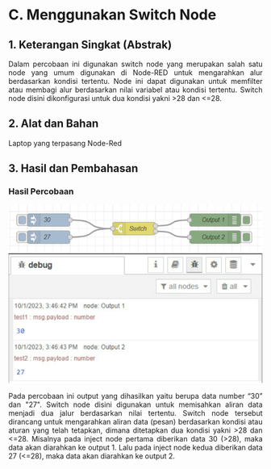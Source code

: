 # C. Menggunakan Switch Node

## 1. Keterangan Singkat (Abstrak)

<p align="justify">Dalam percobaan ini digunakan switch node yang merupakan salah satu node yang umum digunakan di Node-RED untuk mengarahkan alur berdasarkan kondisi tertentu. Node ini dapat digunakan untuk memfilter atau membagi alur berdasarkan nilai variabel atau kondisi tertentu. Switch node disini dikonfigurasi untuk dua kondisi yakni >28 dan <=28.

## 2. Alat dan Bahan

Laptop yang terpasang Node-Red
   
## 3. Hasil dan Pembahasan

### Hasil Percobaan

<img src="https://github.com/brianrahma/brian-system-embedded/blob/master/jobsheet%205/C.%20Menggunakan%20Switch%20Node/Flow%20switch%20node.png" width="600">

<p align="justify">Pada percobaan ini output yang dihasilkan yaitu berupa data number “30” dan "27". Switch node disini digunakan untuk memisahkan aliran data menjadi dua jalur berdasarkan nilai tertentu. Switch node tersebut dirancang untuk mengarahkan aliran data (pesan) berdasarkan kondisi atau aturan yang telah tetapkan, dimana ditetapkan dua kondisi yakni >28 dan <=28. Misalnya pada inject node pertama diberikan data 30 (>28), maka data akan diarahkan ke output 1. Lalu pada inject node kedua diberikan data 27 (<=28), maka data akan diarahkan ke output 2.
